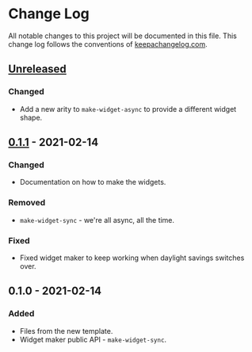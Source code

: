 # Change Log
All notable changes to this project will be documented in this file. This change log follows the conventions of [keepachangelog.com](http://keepachangelog.com/).

## [Unreleased]
### Changed
- Add a new arity to `make-widget-async` to provide a different widget shape.

## [0.1.1] - 2021-02-14
### Changed
- Documentation on how to make the widgets.

### Removed
- `make-widget-sync` - we're all async, all the time.

### Fixed
- Fixed widget maker to keep working when daylight savings switches over.

## 0.1.0 - 2021-02-14
### Added
- Files from the new template.
- Widget maker public API - `make-widget-sync`.

[Unreleased]: https://github.com/your-name/projector/compare/0.1.1...HEAD
[0.1.1]: https://github.com/your-name/projector/compare/0.1.0...0.1.1
